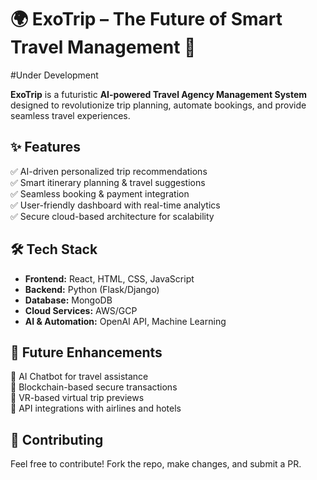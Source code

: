 # **🌍 ExoTrip – The Future of Smart Travel Management 🚀** 
#Under Development

**ExoTrip** is a futuristic **AI-powered Travel Agency Management System** designed to revolutionize trip planning, automate bookings, and provide seamless travel experiences.  

## **✨ Features**  
✅ AI-driven personalized trip recommendations  
✅ Smart itinerary planning & travel suggestions  
✅ Seamless booking & payment integration  
✅ User-friendly dashboard with real-time analytics  
✅ Secure cloud-based architecture for scalability  

## **🛠️ Tech Stack**  
- **Frontend:** React, HTML, CSS, JavaScript  
- **Backend:** Python (Flask/Django)  
- **Database:** MongoDB  
- **Cloud Services:** AWS/GCP  
- **AI & Automation:** OpenAI API, Machine Learning  


## **📌 Future Enhancements**  
🔹 AI Chatbot for travel assistance  
🔹 Blockchain-based secure transactions  
🔹 VR-based virtual trip previews  
🔹 API integrations with airlines and hotels   

## **🤝 Contributing**  
Feel free to contribute! Fork the repo, make changes, and submit a PR.  
